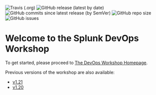 ![Travis (.org)](https://img.shields.io/travis/signalfx/devops-workshop)
![GitHub release (latest by date)](https://img.shields.io/github/v/release/signalfx/devops-workshop)
![GitHub commits since latest release (by SemVer)](https://img.shields.io/github/commits-since/signalfx/devops-workshop/latest)
![GitHub repo size](https://img.shields.io/github/repo-size/signalfx/devops-workshop)
![GitHub issues](https://img.shields.io/github/issues/signalfx/devops-workshop)

# Welcome to the Splunk DevOps Workshop

To get started, please proceed to [The DevOps Workshop Homepage](https://signalfx.github.io/devops-workshop/latest/).

Previous versions of the workshop are also available:
- [v1.21](https://signalfx.github.io/devops-workshop/v1.21/)
- [v1.20](https://signalfx.github.io/devops-workshop/v1.20/)
